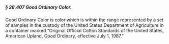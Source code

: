 ##### § 28.407 Good Ordinary Color. #####

Good Ordinary Color is color which is within the range represented by a set of samples in the custody of the United States Department of Agriculture in a container marked “Original Official Cotton Standards of the United States, American Upland, Good Ordinary, effective July 1, 1987.”